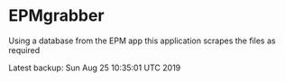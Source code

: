 # EPMgrabber
Using a database from the EPM app this application scrapes the files as required


Latest backup: Sun Aug 25 10:35:01 UTC 2019
